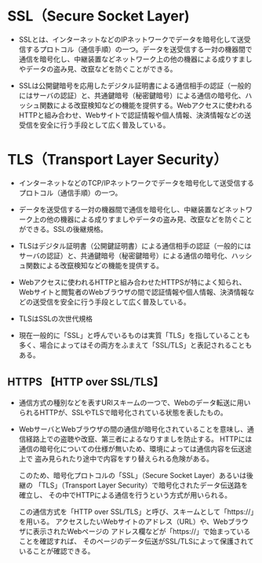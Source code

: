 # SSL（Secure Socket Layer)
- SSLとは、インターネットなどのIPネットワークでデータを暗号化して送受信するプロトコル（通信手順）の一つ。データを送受信する一対の機器間で通信を暗号化し、中継装置などネットワーク上の他の機器による成りすましやデータの盗み見、改竄などを防ぐことができる。  

- SSLは公開鍵暗号を応用したデジタル証明書による通信相手の認証（一般的にはサーバの認証）と、共通鍵暗号（秘密鍵暗号）による通信の暗号化、ハッシュ関数による改竄検知などの機能を提供する。Webアクセスに使われるHTTPと組み合わせ、Webサイトで認証情報や個人情報、決済情報などの送受信を安全に行う手段として広く普及している。  



# TLS（Transport Layer Security）
- インターネットなどのTCP/IPネットワークでデータを暗号化して送受信するプロトコル（通信手順）の一つ。
- データを送受信する一対の機器間で通信を暗号化し、中継装置などネットワーク上の他の機器による成りすましやデータの盗み見、改竄などを防ぐことができる。SSLの後継規格。

- TLSはデジタル証明書（公開鍵証明書）による通信相手の認証（一般的にはサーバの認証）と、共通鍵暗号（秘密鍵暗号）による通信の暗号化、ハッシュ関数による改竄検知などの機能を提供する。
- Webアクセスに使われるHTTPと組み合わせたHTTPSが特によく知られ、Webサイトと閲覧者のWebブラウザの間で認証情報や個人情報、決済情報などの送受信を安全に行う手段として広く普及している。


- TLSはSSLの次世代規格
- 現在一般的に「SSL」と呼んでいるものは実質「TLS」を指していることも多く、場合によってはその両方をふまえて「SSL/TLS」と表記されることもある。


## HTTPS 【HTTP over SSL/TLS】
- 通信方式の種別などを表すURIスキームの一つで、Webのデータ転送に用いられるHTTPが、SSLやTLSで暗号化されている状態を表したもの。
- WebサーバとWebブラウザの間の通信が暗号化されていることを意味し、通信経路上での盗聴や改竄、第三者によるなりすましを防止する。
    HTTPには通信の暗号化についての仕様が無いため、環境によっては通信内容を伝送途上で
    盗み見られたり途中で内容をすり替えられる危険がある。
    
    このため、暗号化プロトコルの「SSL」（Secure Socket Layer）あるいは後継の
    「TLS」（Transport Layer Security）で暗号化されたデータ伝送路を確立し、
    その中でHTTPによる通信を行うという方式が用いられる。

    この通信方式を「HTTP over SSL/TLS」と呼び、スキームとして「https://」を用いる。
    アクセスしたいWebサイトのアドレス（URL）や、Webブラウザに表示されたWebページの
    アドレス欄などが「https://」で始まっていることを確認すれば、
    そのページのデータ伝送がSSL/TLSによって保護されていることが確認できる。

    